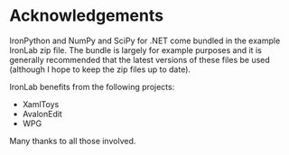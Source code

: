 # Acknowledgements #

IronPython and NumPy and SciPy for .NET come bundled in the example IronLab zip file. The bundle is largely for example purposes and it is generally recommended that the latest versions of these files be used (although I hope to keep the zip files up to date).

IronLab benefits from the following projects:
  * XamlToys
  * AvalonEdit
  * WPG

Many thanks to all those involved.